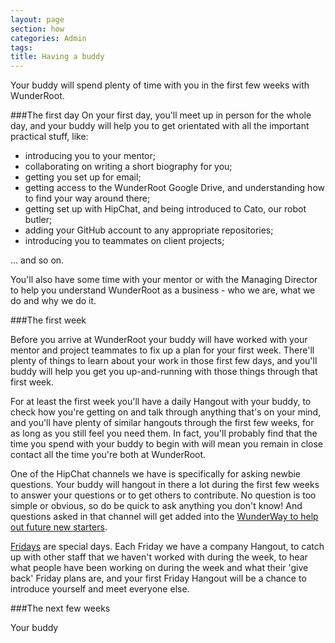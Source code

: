 ```yaml
---
layout: page
section: how
categories: Admin
tags:
title: Having a buddy
---
```

Your buddy will spend plenty of time with you in the first few weeks with WunderRoot.

###The first day
On your first day, you'll meet up in person for the whole day, and your buddy will help you to get orientated with all the important practical stuff, like:

  - introducing you to your mentor;
  - collaborating on writing a short biography for you;
  - getting you set up for email;
  - getting access to the WunderRoot Google Drive, and understanding how to find your way around there;
  - getting set up with HipChat, and being introduced to Cato, our robot butler;
  - adding your GitHub account to any appropriate repositories;
  - introducing you to teammates on client projects;

… and so on.

You'll also have some time with your mentor or with the Managing Director to help you understand WunderRoot as a business - who we are, what we do and why we do it.

###The first week

Before you arrive at WunderRoot your buddy will have worked with your mentor and project teammates to fix up a plan for your first week. There'll plenty of things to learn about your work in those first few days, and you'll buddy will help you get you up-and-running with those things through that first week.

For at least the first week you'll have a daily Hangout with your buddy, to check how you're getting on and talk through anything that's on your mind, and you'll have plenty of similar hangouts through the first few weeks, for as long as you still feel you need them. In fact, you'll probably find that the time you spend with your buddy to begin with will mean you remain in close contact all the time you're both at WunderRoot.

One of the HipChat channels we have is specifically for asking newbie questions. Your buddy will hangout in there a lot during the first few weeks to answer your questions or to get others to contribute. No question is too simple or obvious, so do be quick to ask anything you don't know! And questions asked in that channel will get added into the [WunderWay to help out future new starters](/how/new-starter/).

[Fridays](/how/fridays/) are special days. Each Friday we have a company Hangout, to catch up with other staff that we haven't worked with during the week, to hear what people have been working on during the week and what their 'give back' Friday plans are, and your first Friday Hangout will be a chance to introduce yourself and meet everyone else.

###The next few weeks

Your buddy